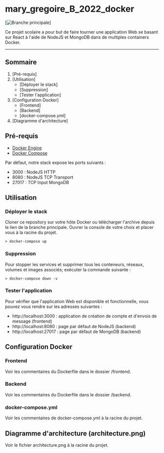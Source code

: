 # mary_gregoire_B_2022_docker
 
[![Branche principale](https://github.com/Greg-Orius/mary_gregoire_B_2022_docker)]

Ce projet scolaire a pour but de faire tourner une application Web se basant sur React à l'aide de NodeJS et MongoDB dans de multiples containers Docker.

---

## Sommaire

1. [Pré-requis]
2. [Utilisation]
   * [Déployer le stack]
   * [Suppression]
   * [Tester l'application]
3. [Configuration Docker]
   * [Frontend]
   * [Backend]
   * [docker-compose.yml]
4. [Diagramme d'architecture]


## Pré-requis

* [Docker Engine](https://docs.docker.com/install/)
* [Docker Compose](https://docs.docker.com/compose/install/)

Par défaut, notre stack expose les ports suivants :
* 3000 : NodeJS HTTP
* 8080 : NodeJS TCP Transport
* 27017 : TCP Input MongoDB

## Utilisation

### Déployer le stack

Cloner ce repository sur votre hôte Docker ou télécharger l'archive depuis le lien de la branche principale.
Ouvrer la console de votre choix et placer vous à la racine du projet.

```console
> docker-compose up
```

### Suppression

Pour stopper les services et supprimer tous les conteneurs, réseaux, volumes et images associés; exécuter la commande suivante :

```console
> docker-compose down -v
```

### Tester l'application

Pour vérifier que l'application Web est disponible et fonctionnelle, vous pouvez vous rendre sur les adresses suivantes :
* http://localhost:3000 : application de création de compte et d'envois de message (frontend)
* http://localhost:8080 : page par défaut de NodeJS (backend)
* http://localhost:27017 : page par défaut de MongoDB (backend)

## Configuration Docker

### Frontend

Voir les commentaires du Dockerfile dans le dossier /frontend.

### Backend

Voir les commentaires du Dockerfile dans le dossier /backend.

### docker-compose.yml

Voir les commentaires de docker-compose.yml à la racine du projet.

## Diagramme d'architecture (architecture.png)

Voir le fichier architecture.png à la racine du projet.